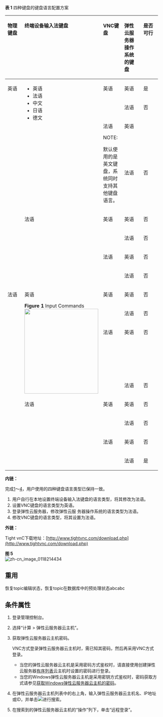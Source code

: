 **表 1**  四种键盘的键盘语言配置方案

<a name="tfe3dd121805c42ef82f112a280ee0a69"></a>
<table><thead align="left"><tr id="r996137333da4461180be4f415607dc1d"><th class="cellrowborder" valign="top" width="20%" id="mcps1.2.6.1.1"><p id="a064b79e71a354c21a9745f36d039a50d"><a name="a064b79e71a354c21a9745f36d039a50d"></a><a name="a064b79e71a354c21a9745f36d039a50d"></a>物理键盘</p>
</th>
<th class="cellrowborder" valign="top" width="20%" id="mcps1.2.6.1.2"><p id="a8e99f220292841379145ec7de5199530"><a name="a8e99f220292841379145ec7de5199530"></a><a name="a8e99f220292841379145ec7de5199530"></a>终端设备输入法键盘</p>
</th>
<th class="cellrowborder" valign="top" width="16%" id="mcps1.2.6.1.3"><p id="a24cec1af67ac4a448eefecba0f1591e3"><a name="a24cec1af67ac4a448eefecba0f1591e3"></a><a name="a24cec1af67ac4a448eefecba0f1591e3"></a>VNC键盘</p>
</th>
<th class="cellrowborder" valign="top" width="24%" id="mcps1.2.6.1.4"><p id="a3b5c1f3ca80a445e8b83f4d8291c8c4c"><a name="a3b5c1f3ca80a445e8b83f4d8291c8c4c"></a><a name="a3b5c1f3ca80a445e8b83f4d8291c8c4c"></a>弹性云服务器操作系统的键盘</p>
</th>
<th class="cellrowborder" valign="top" width="20%" id="mcps1.2.6.1.5"><p id="a2d90931c7c294f0eb61fbf8f14d9c4d4"><a name="a2d90931c7c294f0eb61fbf8f14d9c4d4"></a><a name="a2d90931c7c294f0eb61fbf8f14d9c4d4"></a>是否可行</p>
</th>
</tr>
</thead>
<tbody><tr id="r7fbda58549484c58855a8ea65bdf98d1"><td class="cellrowborder" rowspan="8" valign="top" width="20%" headers="mcps1.2.6.1.1 "><p id="a7edda1d0d22c4f7e8f8bce158aa38727"><a name="a7edda1d0d22c4f7e8f8bce158aa38727"></a><a name="a7edda1d0d22c4f7e8f8bce158aa38727"></a>英语</p>
</td>
<td class="cellrowborder" rowspan="4" valign="top" width="20%" headers="mcps1.2.6.1.2 "><a name="ul182130213511"></a><a name="ul182130213511"></a><ul id="ul182130213511"><li>英语</li><li>法语</li><li>中文</li><li>日语</li><li>德文</li></ul>
</td>
<td class="cellrowborder" rowspan="2" valign="top" width="16%" headers="mcps1.2.6.1.3 "><p id="a34e5e6ae115a4c4480fdd343680d1fb3"><a name="a34e5e6ae115a4c4480fdd343680d1fb3"></a><a name="a34e5e6ae115a4c4480fdd343680d1fb3"></a>英语</p>
</td>
<td class="cellrowborder" valign="top" width="24%" headers="mcps1.2.6.1.4 "><p id="a1c353da19e254627ab40512903c4e461"><a name="a1c353da19e254627ab40512903c4e461"></a><a name="a1c353da19e254627ab40512903c4e461"></a>英语</p>
</td>
<td class="cellrowborder" valign="top" width="20%" headers="mcps1.2.6.1.5 "><p id="ad6a670e87caf4cf1add5c857fef4084c"><a name="ad6a670e87caf4cf1add5c857fef4084c"></a><a name="ad6a670e87caf4cf1add5c857fef4084c"></a>是</p>
</td>
</tr>
<tr id="rcf20ad8027ba4e1dbbefb26567627281"><td class="cellrowborder" valign="top" headers="mcps1.2.6.1.1 "><p id="a9051c979652b4811b4ecf0622cfbc4ea"><a name="a9051c979652b4811b4ecf0622cfbc4ea"></a><a name="a9051c979652b4811b4ecf0622cfbc4ea"></a>法语</p>
</td>
<td class="cellrowborder" valign="top" headers="mcps1.2.6.1.2 "><p id="a4603822845b84d589bac532f0db05755"><a name="a4603822845b84d589bac532f0db05755"></a><a name="a4603822845b84d589bac532f0db05755"></a>否</p>
</td>
</tr>
<tr id="reedce60bba854e55b0d452275d9d4aec"><td class="cellrowborder" rowspan="2" valign="top" headers="mcps1.2.6.1.1 "><p id="acfeb82243d0a4496872305ac0b10e138"><a name="acfeb82243d0a4496872305ac0b10e138"></a><a name="acfeb82243d0a4496872305ac0b10e138"></a>法语</p>
<div class="note" id="n497d929b69a345feaa44260aaae2cb08"><a name="n497d929b69a345feaa44260aaae2cb08"></a><a name="n497d929b69a345feaa44260aaae2cb08"></a><span class="notetitle"> NOTE: </span><div class="notebody"><p id="a972d37edf9c848a093f81d0a0a4f7711"><a name="a972d37edf9c848a093f81d0a0a4f7711"></a><a name="a972d37edf9c848a093f81d0a0a4f7711"></a>默认使用的是英文键盘，系统同时支持其他键盘语言。</p>
</div></div>
</td>
<td class="cellrowborder" colspan="2" valign="top" headers="mcps1.2.6.1.4 mcps1.2.6.1.5 "><p id="a17a28c5ef055408b9ff55480791b36c8"><a name="a17a28c5ef055408b9ff55480791b36c8"></a><a name="a17a28c5ef055408b9ff55480791b36c8"></a>英语</p>
</td>
</tr>
<tr id="r7161030da3a746709aa566d9c6f09078"><td class="cellrowborder" valign="top" headers="mcps1.2.6.1.1 "><p id="af0e0ce10196c492b8aac27d14f271f8a"><a name="af0e0ce10196c492b8aac27d14f271f8a"></a><a name="af0e0ce10196c492b8aac27d14f271f8a"></a>法语</p>
</td>
<td class="cellrowborder" valign="top" headers="mcps1.2.6.1.2 "><p id="a6a6d0a855d9148f2bcd8f9a31a5ec2d2"><a name="a6a6d0a855d9148f2bcd8f9a31a5ec2d2"></a><a name="a6a6d0a855d9148f2bcd8f9a31a5ec2d2"></a>否</p>
</td>
</tr>
<tr id="rda68fad57c9f4614ab7c3102d2058be0"><td class="cellrowborder" rowspan="4" valign="top" headers="mcps1.2.6.1.1 "><p id="a10c3a22304674118b30884c671abf41f"><a name="a10c3a22304674118b30884c671abf41f"></a><a name="a10c3a22304674118b30884c671abf41f"></a>法语</p>
</td>
<td class="cellrowborder" rowspan="2" valign="top" headers="mcps1.2.6.1.2 "><p id="abb71d97a8d124503aa8bb5fd7abd9042"><a name="abb71d97a8d124503aa8bb5fd7abd9042"></a><a name="abb71d97a8d124503aa8bb5fd7abd9042"></a>英语</p>
</td>
<td class="cellrowborder" valign="top" headers="mcps1.2.6.1.3 "><p id="abd297e0a750145b1b173863c835abdf9"><a name="abd297e0a750145b1b173863c835abdf9"></a><a name="abd297e0a750145b1b173863c835abdf9"></a>英语</p>
</td>
<td class="cellrowborder" valign="top" headers="mcps1.2.6.1.4 "><p id="a2ddd3cfa706f48338a22275b43cf351b"><a name="a2ddd3cfa706f48338a22275b43cf351b"></a><a name="a2ddd3cfa706f48338a22275b43cf351b"></a>否</p>
</td>
</tr>
<tr id="r3a900ec39835492594d998afdc4789e2"><td class="cellrowborder" valign="top" headers="mcps1.2.6.1.1 "><p id="abce8068a7d5f4f299d3149f5cb32039d"><a name="abce8068a7d5f4f299d3149f5cb32039d"></a><a name="abce8068a7d5f4f299d3149f5cb32039d"></a>法语</p>
</td>
<td class="cellrowborder" valign="top" headers="mcps1.2.6.1.2 "><p id="a6635684b68cd4bac85344278ff0c008e"><a name="a6635684b68cd4bac85344278ff0c008e"></a><a name="a6635684b68cd4bac85344278ff0c008e"></a>否</p>
</td>
</tr>
<tr id="r441de6c45230468dbdd302afae440ae8"><td class="cellrowborder" rowspan="2" valign="top" headers="mcps1.2.6.1.1 "><p id="ab149ab443452448792eb8266b9ee6ff7"><a name="ab149ab443452448792eb8266b9ee6ff7"></a><a name="ab149ab443452448792eb8266b9ee6ff7"></a>法语</p>
</td>
<td class="cellrowborder" valign="top" headers="mcps1.2.6.1.2 "><p id="ac86efa57ad454950aada46b98f45b9ce"><a name="ac86efa57ad454950aada46b98f45b9ce"></a><a name="ac86efa57ad454950aada46b98f45b9ce"></a>英语</p>
</td>
<td class="cellrowborder" valign="top" headers="mcps1.2.6.1.3 "><p id="ab3a25decacbf45c49d35c9fcf66382b0"><a name="ab3a25decacbf45c49d35c9fcf66382b0"></a><a name="ab3a25decacbf45c49d35c9fcf66382b0"></a>否</p>
</td>
</tr>
<tr id="r98e465fa3c9d4029ad93ee1ed075d34f"><td class="cellrowborder" valign="top" headers="mcps1.2.6.1.1 "><p id="adbd2ffabbc6343588b9dff040840b010"><a name="adbd2ffabbc6343588b9dff040840b010"></a><a name="adbd2ffabbc6343588b9dff040840b010"></a>法语</p>
</td>
<td class="cellrowborder" valign="top" headers="mcps1.2.6.1.2 "><p id="a9d600522baae4de7b64d2cf56118ab6c"><a name="a9d600522baae4de7b64d2cf56118ab6c"></a><a name="a9d600522baae4de7b64d2cf56118ab6c"></a>否</p>
</td>
</tr>
<tr id="r789d53a022db4231882e8b5249f23afb"><td class="cellrowborder" rowspan="8" valign="top" width="20%" headers="mcps1.2.6.1.1 "><p id="a006a89ce8bba4d60bb09bf7605fc11de"><a name="a006a89ce8bba4d60bb09bf7605fc11de"></a><a name="a006a89ce8bba4d60bb09bf7605fc11de"></a>法语</p>
</td>
<td class="cellrowborder" rowspan="4" valign="top" width="20%" headers="mcps1.2.6.1.2 "><p id="a72046c6fd4474076a48f47e7c91f88e8"><a name="a72046c6fd4474076a48f47e7c91f88e8"></a><a name="a72046c6fd4474076a48f47e7c91f88e8"></a>英语</p>
<div class="fignone" id="fbffb168cc34644f08726d3cf168ae023"><a name="fbffb168cc34644f08726d3cf168ae023"></a><a name="fbffb168cc34644f08726d3cf168ae023"></a><span class="figcap"><b>Figure 1 </b>Input Commands</span><br><a name="i567a930196514edebaaad0504d8690e8"></a><a name="i567a930196514edebaaad0504d8690e8"></a><span><img id="i567a930196514edebaaad0504d8690e8" src="figures/Input-Commands.png" width="243.39000000000001" height="278.84713500000004"></span></div>
</td>
<td class="cellrowborder" rowspan="2" valign="top" width="16%" headers="mcps1.2.6.1.3 "><p id="aacc95e2b87ab44e192c3c94dc112b43d"><a name="aacc95e2b87ab44e192c3c94dc112b43d"></a><a name="aacc95e2b87ab44e192c3c94dc112b43d"></a>英语</p>
</td>
<td class="cellrowborder" valign="top" width="24%" headers="mcps1.2.6.1.4 "><p id="ab623d9d336d649a49f0fb05f3e2965ec"><a name="ab623d9d336d649a49f0fb05f3e2965ec"></a><a name="ab623d9d336d649a49f0fb05f3e2965ec"></a>英语</p>
</td>
<td class="cellrowborder" valign="top" width="20%" headers="mcps1.2.6.1.5 "><p id="ad7cad42289d94340b4056dfb499fca85"><a name="ad7cad42289d94340b4056dfb499fca85"></a><a name="ad7cad42289d94340b4056dfb499fca85"></a>否</p>
</td>
</tr>
<tr id="r848a2f0796364090b3efeaac217d680c"><td class="cellrowborder" valign="top" headers="mcps1.2.6.1.1 "><p id="aa0879979b0384db59c5b3a54f6f0ae15"><a name="aa0879979b0384db59c5b3a54f6f0ae15"></a><a name="aa0879979b0384db59c5b3a54f6f0ae15"></a>法语</p>
</td>
<td class="cellrowborder" valign="top" headers="mcps1.2.6.1.2 "><p id="aca4fc9ebd9054c50a02fcb4205040b92"><a name="aca4fc9ebd9054c50a02fcb4205040b92"></a><a name="aca4fc9ebd9054c50a02fcb4205040b92"></a>否</p>
</td>
</tr>
<tr id="r243fe0bfcecb405fb02487d6b400289c"><td class="cellrowborder" rowspan="2" valign="top" headers="mcps1.2.6.1.1 "><p id="a7ac4594ffcf74e2ea31d29ea69710ccf"><a name="a7ac4594ffcf74e2ea31d29ea69710ccf"></a><a name="a7ac4594ffcf74e2ea31d29ea69710ccf"></a>法语</p>
</td>
<td class="cellrowborder" valign="top" headers="mcps1.2.6.1.2 "><p id="a5f8269a1357a408c9b848608763ea3fd"><a name="a5f8269a1357a408c9b848608763ea3fd"></a><a name="a5f8269a1357a408c9b848608763ea3fd"></a>英语</p>
</td>
<td class="cellrowborder" valign="top" headers="mcps1.2.6.1.3 "><p id="a29b80c59f90744d48dbbb17aed7134b0"><a name="a29b80c59f90744d48dbbb17aed7134b0"></a><a name="a29b80c59f90744d48dbbb17aed7134b0"></a>否</p>
</td>
</tr>
<tr id="r37aa24336495407eba71b2803912eae0"><td class="cellrowborder" valign="top" headers="mcps1.2.6.1.1 "><p id="a771b99e4864d40259569838f69cbcdc2"><a name="a771b99e4864d40259569838f69cbcdc2"></a><a name="a771b99e4864d40259569838f69cbcdc2"></a>法语</p>
</td>
<td class="cellrowborder" valign="top" headers="mcps1.2.6.1.2 "><p id="a28d207ad8172438d998ae87ce0ebba38"><a name="a28d207ad8172438d998ae87ce0ebba38"></a><a name="a28d207ad8172438d998ae87ce0ebba38"></a>否</p>
</td>
</tr>
<tr id="rbb99789e740c438281d1d74880cabb29"><td class="cellrowborder" rowspan="4" valign="top" headers="mcps1.2.6.1.1 "><p id="a630cb8831da04a27b1fa9213f4341559"><a name="a630cb8831da04a27b1fa9213f4341559"></a><a name="a630cb8831da04a27b1fa9213f4341559"></a>法语</p>
</td>
<td class="cellrowborder" rowspan="2" valign="top" headers="mcps1.2.6.1.2 "><p id="a22417864144348bbbde9ca171ca0fb4c"><a name="a22417864144348bbbde9ca171ca0fb4c"></a><a name="a22417864144348bbbde9ca171ca0fb4c"></a>英语</p>
</td>
<td class="cellrowborder" valign="top" headers="mcps1.2.6.1.3 "><p id="a9c787e996e06476ca4b2a081b3bafa2f"><a name="a9c787e996e06476ca4b2a081b3bafa2f"></a><a name="a9c787e996e06476ca4b2a081b3bafa2f"></a>英语</p>
</td>
<td class="cellrowborder" valign="top" headers="mcps1.2.6.1.4 "><p id="aaf932601a0094965bcb3e44cfb6083a2"><a name="aaf932601a0094965bcb3e44cfb6083a2"></a><a name="aaf932601a0094965bcb3e44cfb6083a2"></a>否</p>
</td>
</tr>
<tr id="r8d64733a9bdc49f39a0bdcd5db1d7ef9"><td class="cellrowborder" valign="top" headers="mcps1.2.6.1.1 "><p id="ada8eb102780146cbb5fc2c78902891d0"><a name="ada8eb102780146cbb5fc2c78902891d0"></a><a name="ada8eb102780146cbb5fc2c78902891d0"></a>法语</p>
</td>
<td class="cellrowborder" valign="top" headers="mcps1.2.6.1.2 "><p id="a393d1cd4807349c5b19d85ef16ea1265"><a name="a393d1cd4807349c5b19d85ef16ea1265"></a><a name="a393d1cd4807349c5b19d85ef16ea1265"></a>否</p>
</td>
</tr>
<tr id="re0370df67dd14998b0a8879f5a562dfb"><td class="cellrowborder" rowspan="2" valign="top" headers="mcps1.2.6.1.1 "><p id="a6215cf37274d4c1eb47c39d58b3bb8a8"><a name="a6215cf37274d4c1eb47c39d58b3bb8a8"></a><a name="a6215cf37274d4c1eb47c39d58b3bb8a8"></a>法语</p>
</td>
<td class="cellrowborder" valign="top" headers="mcps1.2.6.1.2 "><p id="a6dd8c443f9084a1696ee21390d44ae92"><a name="a6dd8c443f9084a1696ee21390d44ae92"></a><a name="a6dd8c443f9084a1696ee21390d44ae92"></a>英语</p>
</td>
<td class="cellrowborder" valign="top" headers="mcps1.2.6.1.3 "><p id="a96f0981523fa4d7789e6b6607809e167"><a name="a96f0981523fa4d7789e6b6607809e167"></a><a name="a96f0981523fa4d7789e6b6607809e167"></a>否</p>
</td>
</tr>
<tr id="rabf83eb8073041c4bd206cac4d533b43"><td class="cellrowborder" valign="top" headers="mcps1.2.6.1.1 "><p id="af4f16a8c8ec24743881c8c458e635016"><a name="af4f16a8c8ec24743881c8c458e635016"></a><a name="af4f16a8c8ec24743881c8c458e635016"></a>法语</p>
</td>
<td class="cellrowborder" valign="top" headers="mcps1.2.6.1.2 "><p id="a6c33f7734b0e4ca2b9db7a6f558f18aa"><a name="a6c33f7734b0e4ca2b9db7a6f558f18aa"></a><a name="a6c33f7734b0e4ca2b9db7a6f558f18aa"></a>是</p>
</td>
</tr>
</tbody>
</table>

**内链：**

完成[1](#l1441c3eff0cf4e5f9cb65002d5d3bcc6)～[4](#lc22f039f13274bd99b38247b1000fbbf)，用户使用的四种键盘语言类型已保持一致。

1.  <a name="l1441c3eff0cf4e5f9cb65002d5d3bcc6"></a>用户自行在本地设置终端设备输入法键盘的语言类型，将其修改为法语。
2.  设置VNC键盘的语言类型为英语。
3.  登录弹性云服务器，修改弹性云服 务器操作系统的语言类型为法语。
4.  <a name="lc22f039f13274bd99b38247b1000fbbf"></a>修改VNC键盘的语言类型，将其设置为法语。

**外链：**

Tight vnC下载地址：[http://www.tightvnc.com/download.php](http://www.tightvnc.com/download.php)

**图 5** <a name="fig812032911336"></a>  
![](figures/zh-cn_image_0118214434.png "zh-cn_image_0118214434")

## 重用<a name="section4401327141812"></a>

恢复topic编辑状态，恢复topic在数据库中的预处理状态abcabc

## 条件属性<a name="section3202476273"></a>

1.  登录管理控制台。
2.  选择“计算 \> 弹性云服务器云主机”。
3.  获取弹性云服务器云主机密码。

    VNC方式登录弹性云服务器云主机时，需已知其密码，然后再采用VNC方式登录。

    -   当您的弹性云服务器云主机是采用密码方式鉴权时，请直接使用创建弹性云服务器[有序列表](#section102979471451)云主机时设置的密码进行登录。
    -   当您的Windows弹性云服务器云主机是采用密钥方式鉴权时，密码获取方式请参见[获取Windows弹性云服务器云主机的密码](null.md)。

4.  在弹性云服务器云主机列表中的右上角，输入弹性云服务器云主机名、IP地址或ID，并单击![](figures/zh-cn_image_0116582504.png)进行搜索。
5.  在搜索到的弹性云服务器云主机的“操作”列下，单击“远程登录”。
